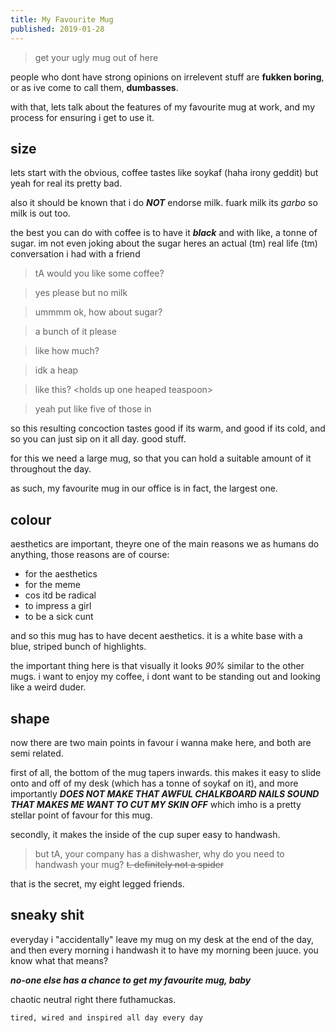 ```yaml
---
title: My Favourite Mug
published: 2019-01-28
---
```


> get your ugly mug out of here

people who dont have strong opinions on irrelevent stuff are **fukken boring**, or as ive come to call them, **dumbasses**.

with that, lets talk about the features of my favourite mug at work, and my process for ensuring i get to use it.

## size

lets start with the obvious, coffee tastes like soykaf (haha irony geddit) but yeah for real its pretty bad.

also it should be known that i do ***NOT*** endorse milk. fuark milk its *garbo* so milk is out too.

the best you can do with coffee is to have it ***black*** and with like, a tonne of sugar. im not even joking about the sugar heres an actual (tm) real life (tm) conversation i had with a friend

> tA would you like some coffee?

> yes please but no milk

> ummmm ok, how about sugar?

> a bunch of it please

> like how much?

> idk a heap

> like this? \<holds up one heaped teaspoon\>

> yeah put like five of those in

so this resulting concoction tastes good if its warm, and good if its cold, and so you can just sip on it all day. good stuff.

for this we need a large mug, so that you can hold a suitable amount of it throughout the day.

as such, my favourite mug in our office is in fact, the largest one.

## colour

aesthetics are important, theyre one of the main reasons we as humans do anything, those reasons are of course:

* for the aesthetics
* for the meme
* cos itd be radical
* to impress a girl
* to be a sick cunt

and so this mug has to have decent aesthetics. it is a white base with a blue, striped bunch of highlights.

the important thing here is that visually it looks *90%* similar to the other mugs. i want to enjoy my coffee, i dont want to be standing out and looking like a weird duder.

## shape

now there are two main points in favour i wanna make here, and both are semi related.

first of all, the bottom of the mug tapers inwards. this makes it easy to slide onto and off of my desk (which has a tonne of soykaf on it), and more importantly ***DOES NOT MAKE THAT AWFUL CHALKBOARD NAILS SOUND THAT MAKES ME WANT TO CUT MY SKIN OFF*** which imho is a pretty stellar point of favour for this mug.

secondly, it makes the inside of the cup super easy to handwash.

> but tA, your company has a dishwasher, why do you need to handwash your mug? ~~t. definitely not a spider~~

that is the secret, my eight legged friends.

## sneaky shit

everyday i "accidentally" leave my mug on my desk at the end of the day, and then every morning i handwash it to have my morning been juuce. you know what that means?

***no-one else has a chance to get my favourite mug, baby***

chaotic neutral right there futhamuckas.

`tired, wired and inspired all day every day`
